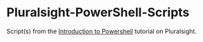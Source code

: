 # Pluralsight-PowerShell-Scripts
Script(s) from the [Introduction to Powershell](https://app.pluralsight.com/player?course=powershell-intro&amp;author=robert-cain&amp;name=psintro-03-programming&amp;clip=2&amp;mode=live)  tutorial on Pluralsight.
